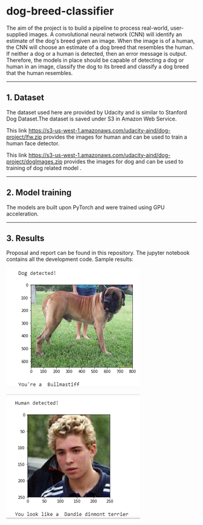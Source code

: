 # dog-breed-classifier

The aim of the project is to build a pipeline to process real-world, user-supplied images. A convolutional neural network (CNN) will identify an estimate of the dog's breed given an image. When the image is of a human, the CNN will choose an estimate of a dog breed that resembles the human. If neither a dog or a human is detected, then an error message is output. Therefore, the models in place should be capable of detecting a dog or human in an image, classify the dog to its breed and classify a dog breed that the human resembles.

---
## 1. Dataset

The dataset used here are provided by Udacity and is similar to Stanford Dog Dataset.The dataset is saved under S3 in Amazon Web Service.

This link https://s3-us-west-1.amazonaws.com/udacity-aind/dog-project/lfw.zip provides the images for human and can be used to train a human face detector.

This link https://s3-us-west-1.amazonaws.com/udacity-aind/dog-project/dogImages.zip provides the images for dog and can be used to training of dog related model .

---
## 2. Model training

The models are built upon PyTorch and were trained using GPU acceleration.

---
## 3. Results

Proposal and report can be found in this repository. The jupyter notebook contains all the development code. Sample results:

![alt text](https://github.com/gkuzivam/dog-breed-classifier/blob/master/d1.png)

![alt text](https://github.com/gkuzivam/dog-breed-classifier/blob/master/h3.png)
